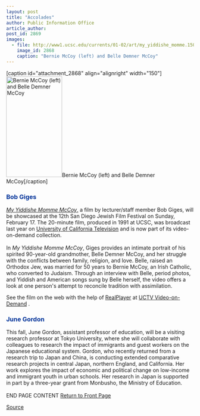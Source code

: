 ```yaml
---
layout: post
title: "Accolades"
author: Public Information Office
article_author: 
post_id: 2869
images:
  - file: http://www1.ucsc.edu/currents/01-02/art/my_yiddishe_momme.150.gif
    image_id: 2868
    caption: "Bernie McCoy (left) and Belle Demner McCoy"
---
```


[caption id="attachment_2868" align="alignright" width="150"]<a href="http://dev-ucsc-news.pantheonsite.io/wp-content/uploads/2002/02/my_yiddishe_momme.150.gif"><img class="size-full wp-image-2868" src="http://dev-ucsc-news.pantheonsite.io/wp-content/uploads/2002/02/my_yiddishe_momme.150.gif" alt="Bernie McCoy (left) and Belle Demner McCoy" width="150" height="270" /></a>Bernie McCoy (left) and Belle Demner McCoy[/caption]
<h3>
  <font color="#003399"><b>Bob Giges</b></font>
</h3><a href="http://www.homestead.com/zootsuit/mccoy.html"><i>My Yiddishe Momme McCoy</i>,</a> a film by lecturer/staff member Bob Giges, will be showcased at the 12th San Diego Jewish Film Festival on Sunday, February 17. The 20-minute film, produced in 1991 at UCSC, was broadcast last year on <a href="http://www.uctv.tv/library.asp">University of California Television</a> and is now part of its video-on-demand collection.<br>
<br>
In <i>My Yiddishe Momme McCoy</i>, Giges provides an intimate portrait of his spirited 90-year-old grandmother, Belle Demner McCoy, and her struggle with the conflicts between family, religion, and love. Belle, raised an Orthodox Jew, was married for 50 years to Bernie McCoy, an Irish Catholic, who converted to Judaism. Through an interview with Belle, period photos, and Yiddish and American songs sung by Belle herself, the video offers a look at one person's attempt to reconcile tradition with assimilation.
<p>
  See the film on the web with the help of <a href="http://www.real.com/">RealPlayer</a> at <a href="http://uctv.ucsd.edu/library2.asp?Date=&amp;summary=show&amp;title=My%20Yiddishe%20Momme%20McCoy&amp;keyword=&amp;showID=">UCTV Video-on-Demand</a> .
</p>
<h3>
  <font color="#003399">June Gordon</font>
</h3>
<p>
  This fall, June Gordon, assistant professor of education, will be a visiting research professor at Tokyo University, where she will collaborate with colleagues to research the impact of immigrants and guest workers on the Japanese educational system. Gordon, who recently returned from a research trip to Japan and China, is conducting extended comparative research projects in central Japan, northern England, and California. Her work explores the impact of economic and political change on low-income and immigrant youth in urban schools. Her research in Japan is supported in part by a three-year grant from Monbusho, the Ministry of Education.<br>
  <br>
  END PAGE CONTENT <a href="../../index.html">Return to Front Page</a>
</p>
<p><a href="http://www1.ucsc.edu/currents/01-02/02-04/accolades.html" title="Permalink to accolades">Source</a></p>
